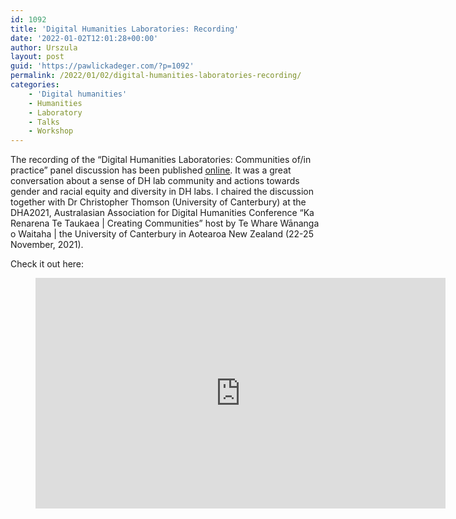 ```yaml
---
id: 1092
title: 'Digital Humanities Laboratories: Recording'
date: '2022-01-02T12:01:28+00:00'
author: Urszula
layout: post
guid: 'https://pawlickadeger.com/?p=1092'
permalink: /2022/01/02/digital-humanities-laboratories-recording/
categories:
    - 'Digital humanities'
    - Humanities
    - Laboratory
    - Talks
    - Workshop
---
```


The recording of the “Digital Humanities Laboratories: Communities of/in practice” panel discussion has been published [online](https://www.youtube.com/watch?v=Be1pwnlSI70&list=PL2iFGgDeAFi0wjhOfqhZlJaZK5_UwbGIt&index=13&t=309s). It was a great conversation about a sense of DH lab community and actions towards gender and racial equity and diversity in DH labs. I chaired the discussion together with Dr Christopher Thomson (University of Canterbury) at the DHA2021, Australasian Association for Digital Humanities Conference “Ka Renarena Te Taukaea | Creating Communities” host by Te Whare Wānanga o Waitaha | the University of Canterbury in Aotearoa New Zealand (22-25 November, 2021).

Check it out here:

<figure class="wp-block-embed is-type-video is-provider-youtube wp-block-embed-youtube wp-embed-aspect-16-9 wp-has-aspect-ratio"><div class="wp-block-embed__wrapper"><iframe allow="accelerometer; autoplay; clipboard-write; encrypted-media; gyroscope; picture-in-picture" allowfullscreen="" frameborder="0" height="369" loading="lazy" src="https://www.youtube.com/embed/Be1pwnlSI70?list=PL2iFGgDeAFi0wjhOfqhZlJaZK5_UwbGIt" title="DHA2021 - Day 2 Evening Session" width="656"></iframe></div></figure>
